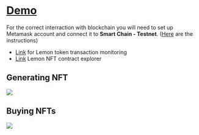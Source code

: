 # [Demo](https://nft-generator.web.app/)

For the correct interraction with blockchain you will need to set up Metamask account and connect it to **Smart Chain - Testnet**. ([Here](https://academy.binance.com/en/articles/connecting-metamask-to-binance-smart-chain) are the instructions)


- [Link](https://testnet.bscscan.com/token/0x6a3426b2fa5d78897265a6a84779d769f78e8044) for Lemon token transaction monitoring
- [Link](https://testnet.bscscan.com/token/0x4bcd9df21071f57be6ae37e230b2d627c18ee69e) Lemon NFT contract explorer


## Generating NFT

![](https://media.giphy.com/media/fHRyyfIsYG9iVqoobN/giphy.gif?cid=790b76117369a6d9cdd8482aa380e540932a74417de85639&rid=giphy.gif&ct=g)

## Buying NFTs
![](https://media.giphy.com/media/7xpuN36pOSAYVr58tq/giphy.gif?cid=790b76115912effc57047138554da9e53af2f96f99e4e5db&rid=giphy.gif&ct=g)
